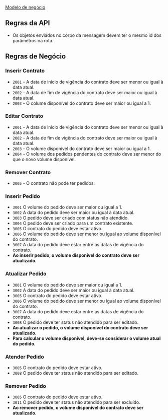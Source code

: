 [Modelo de negócio](modelo-negocio)

## Regras da API
- Os objetos enviados no corpo da mensagem devem ter o mesmo id dos parâmetros na rota.

## Regras de Negócio

### Inserir Contrato
- `2001` - A data de início de vigência do contrato deve ser menor ou igual à data atual.
- `2002` - A data de fim de vigência do contrato deve ser maior ou igual à data atual.
- `2003` - O colume disponível do contrato deve ser maior ou igual a 1.

### Editar Contrato
- `2001` - A data de início de vigência do contrato deve ser menor ou igual à data atual.
- `2002` - A data de fim de vigência do contrato deve ser maior ou igual à data atual.
- `2003` - O volume disponível do contrato deve ser maior ou igual a 1.
- `2004` - O volume dos pedidos pendentes do contrato deve ser menor do que o novo volume disponível.

### Remover Contrato
- `2005` - O contrato não pode ter pedidos.

### Inserir Pedido
- `3001` O volume do pedido deve ser maior ou igual a 1.
- `3002` A data do pedido deve ser maior ou igual à data atual.
- `3003` O pedido deve ser criado com status não atendido.
- `3004` O pedido deve ser criado para um contrato existente.
- `3005` O contrato do pedido deve estar ativo.
- `3006` O volume do pedido deve ser menor ou igual ao volume disponível do contrato.
- `3007` A data do pedido deve estar entre as datas de vigência do contrato.
- **Ao inserir pedido, o volume disponível do contrato deve ser atualizado.**

### Atualizar Pedido
- `3001` O volume do pedido deve ser maior ou igual a 1.
- `3002` A data do pedido deve ser maior ou igual à data atual.
- `3005` O contrato do pedido deve estar ativo.
- `3006` O volume do pedido deve ser menor ou igual ao volume disponível do contrato.
- `3007` A data do pedido deve estar entre as datas de vigência do contrato.
- `3008` O pedido deve ter status não atendido para ser editado.
- **Ao atualizar o pedido, o volume disponível do contrato deve ser atualizado.**
- **Para calcular o volume disponível, deve-se considerar o volume atual do pedido.**

### Atender Pedido
- `3005` O contrato do pedido deve estar ativo.
- `3008` O pedido deve ter status não atendido para ser editado.

### Remover Pedido
- `3005` O contrato do pedido deve estar ativo.
- `3011` O pedido deve ter status não atendido para ser excluído.
- **Ao remover pedido, o volume disponível do contrato deve ser atualizado.**
